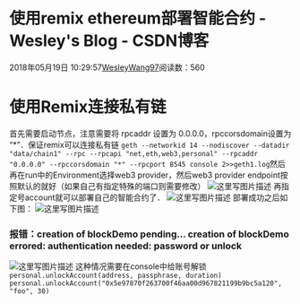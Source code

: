
# 使用remix ethereum部署智能合约 - Wesley's Blog - CSDN博客


2018年05月19日 10:29:57[WesleyWang97](https://me.csdn.net/yinanmo5569)阅读数：560


# 使用Remix连接私有链
首先需要启动节点，注意需要将 rpcaddr 设置为 0.0.0.0，rpccorsdomain设置为 “*”．保证remix可以连接私有链
`geth --networkid 14 --nodiscover --datadir "data/chain1" --rpc --rpcapi "net,eth,web3,personal" --rpcaddr "0.0.0.0" --rpccorsdomain "*" --rpcport 8545 console 2>>geth1.log`然后再在run中的Environment选择web3 provider，然后web3 provider endpoint按照默认的就好（如果自己有指定特殊的端口则需要修改）
![这里写图片描述](https://img-blog.csdn.net/20180519102859953?watermark/2/text/aHR0cHM6Ly9ibG9nLmNzZG4ubmV0L3lpbmFubW81NTY5/font/5a6L5L2T/fontsize/400/fill/I0JBQkFCMA==/dissolve/70)
再指定号account就可以部署自己的智能合约了．
![这里写图片描述](https://img-blog.csdn.net/20180519102910125?watermark/2/text/aHR0cHM6Ly9ibG9nLmNzZG4ubmV0L3lpbmFubW81NTY5/font/5a6L5L2T/fontsize/400/fill/I0JBQkFCMA==/dissolve/70)
部署成功之后如下图：
![这里写图片描述](https://img-blog.csdn.net/20180519102924356?watermark/2/text/aHR0cHM6Ly9ibG9nLmNzZG4ubmV0L3lpbmFubW81NTY5/font/5a6L5L2T/fontsize/400/fill/I0JBQkFCMA==/dissolve/70)
### 报错：creation of blockDemo pending… creation of blockDemo errored: authentication needed: password or unlock
![这里写图片描述](https://img-blog.csdn.net/20180519102935614?watermark/2/text/aHR0cHM6Ly9ibG9nLmNzZG4ubmV0L3lpbmFubW81NTY5/font/5a6L5L2T/fontsize/400/fill/I0JBQkFCMA==/dissolve/70)
这种情况需要在console中给账号解锁
`personal.unlockAccount(address, passphrase, duration)
personal.unlockAccount("0x5e97870f263700f46aa00d967821199b9bc5a120", "foo", 30)`

